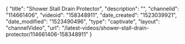 {
    "title": "Shower Stall Drain Protector",
    "description": "",
    "channelid": "114661406",
    "videoid": "158348911",
    "date_created": "1523039921",
    "date_modified": "1523490496",
    "type": "captivate",
    "layout": "channelVideo",
    "url": "\/latest-videos\/shower-stall-drain-protector\/114661406-158348911"
}